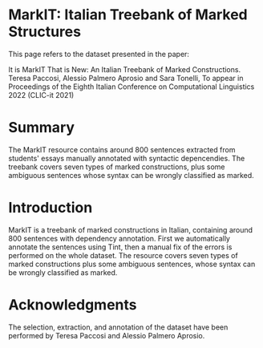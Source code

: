 # MarkIT: Italian Treebank of Marked Structures

This page refers to the dataset presented in the paper:

It is MarkIT That is New: An Italian Treebank of Marked Constructions. Teresa Paccosi, Alessio Palmero Aprosio and Sara Tonelli, To appear in Proceedings of the Eighth Italian Conference on Computational Linguistics 2022 (CLIC-it 2021)

# Summary

The MarkIT resource contains around 800 sentences extracted from students' essays manually annotated with syntactic depencendies. The treebank covers seven types of marked constructions, plus some ambiguous sentences whose syntax can be wrongly classified as marked.

# Introduction

MarkIT is a treebank of marked constructions in Italian, containing around 800 sentences with dependency annotation.
First we automatically annotate the sentences using Tint, then a manual fix of the errors is performed on the whole dataset.
The resource covers seven types of marked constructions plus some ambiguous sentences, whose syntax can be wrongly classified as marked.

# Acknowledgments

The selection, extraction, and annotation of the dataset have been performed by Teresa Paccosi and Alessio Palmero Aprosio.
